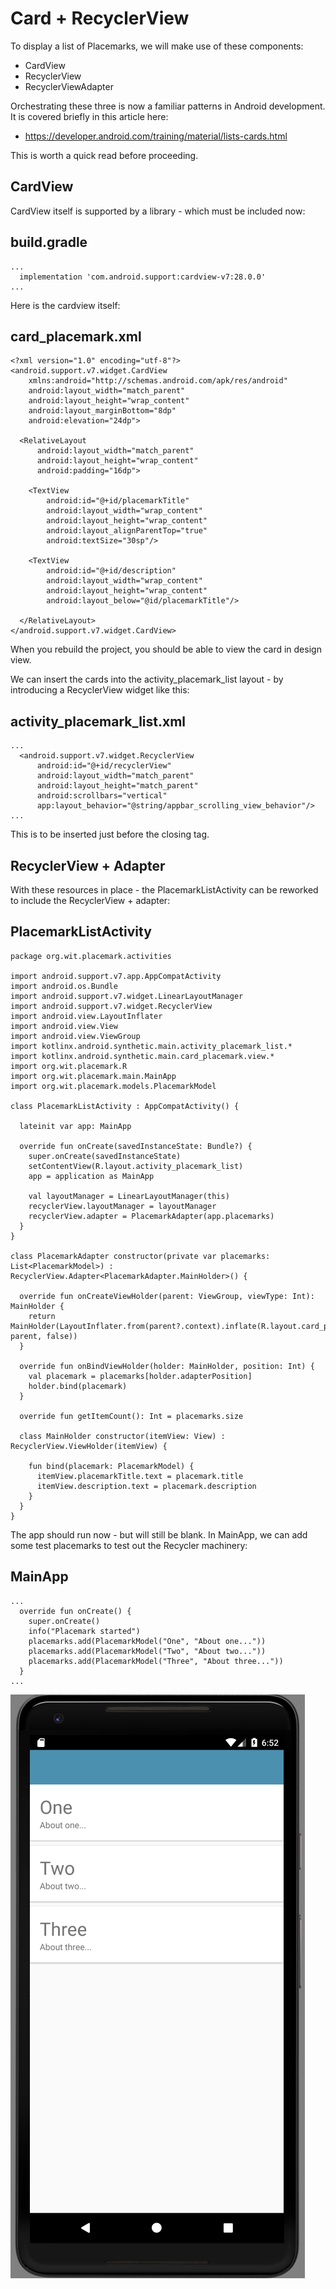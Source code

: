 # Card + RecyclerView

To display a list of Placemarks, we will make use of these components:

- CardView
- RecyclerView
- RecyclerViewAdapter

Orchestrating these three is now a familiar patterns in Android development. It is covered briefly in this article here:

- <https://developer.android.com/training/material/lists-cards.html>

This is worth a quick read before proceeding.

## CardView 

CardView itself is supported by a library - which must be included now:

## build.gradle

~~~
...
  implementation 'com.android.support:cardview-v7:28.0.0'
...
~~~

Here is the cardview itself:

## card_placemark.xml

~~~
<?xml version="1.0" encoding="utf-8"?>
<android.support.v7.widget.CardView
    xmlns:android="http://schemas.android.com/apk/res/android"
    android:layout_width="match_parent"
    android:layout_height="wrap_content"
    android:layout_marginBottom="8dp"
    android:elevation="24dp">

  <RelativeLayout
      android:layout_width="match_parent"
      android:layout_height="wrap_content"
      android:padding="16dp">

    <TextView
        android:id="@+id/placemarkTitle"
        android:layout_width="wrap_content"
        android:layout_height="wrap_content"
        android:layout_alignParentTop="true"
        android:textSize="30sp"/>

    <TextView
        android:id="@+id/description"
        android:layout_width="wrap_content"
        android:layout_height="wrap_content"
        android:layout_below="@id/placemarkTitle"/>

  </RelativeLayout>
</android.support.v7.widget.CardView>
~~~

When you rebuild the project, you should be able to view the card in design view.

We can insert the cards into the activity_placemark_list layout - by introducing a RecyclerView widget like this:

## activity_placemark_list.xml

~~~
...
  <android.support.v7.widget.RecyclerView
      android:id="@+id/recyclerView"
      android:layout_width="match_parent"
      android:layout_height="match_parent"
      android:scrollbars="vertical"
      app:layout_behavior="@string/appbar_scrolling_view_behavior"/>
...      
~~~

This is to be inserted just before the closing tag.

## RecyclerView + Adapter

With these resources in place - the PlacemarkListActivity can be reworked to include the RecyclerView + adapter:

## PlacemarkListActivity

~~~
package org.wit.placemark.activities

import android.support.v7.app.AppCompatActivity
import android.os.Bundle
import android.support.v7.widget.LinearLayoutManager
import android.support.v7.widget.RecyclerView
import android.view.LayoutInflater
import android.view.View
import android.view.ViewGroup
import kotlinx.android.synthetic.main.activity_placemark_list.*
import kotlinx.android.synthetic.main.card_placemark.view.*
import org.wit.placemark.R
import org.wit.placemark.main.MainApp
import org.wit.placemark.models.PlacemarkModel

class PlacemarkListActivity : AppCompatActivity() {

  lateinit var app: MainApp

  override fun onCreate(savedInstanceState: Bundle?) {
    super.onCreate(savedInstanceState)
    setContentView(R.layout.activity_placemark_list)
    app = application as MainApp

    val layoutManager = LinearLayoutManager(this)
    recyclerView.layoutManager = layoutManager
    recyclerView.adapter = PlacemarkAdapter(app.placemarks)
  }
}

class PlacemarkAdapter constructor(private var placemarks: List<PlacemarkModel>) : RecyclerView.Adapter<PlacemarkAdapter.MainHolder>() {

  override fun onCreateViewHolder(parent: ViewGroup, viewType: Int): MainHolder {
    return MainHolder(LayoutInflater.from(parent?.context).inflate(R.layout.card_placemark, parent, false))
  }

  override fun onBindViewHolder(holder: MainHolder, position: Int) {
    val placemark = placemarks[holder.adapterPosition]
    holder.bind(placemark)
  }

  override fun getItemCount(): Int = placemarks.size

  class MainHolder constructor(itemView: View) : RecyclerView.ViewHolder(itemView) {

    fun bind(placemark: PlacemarkModel) {
      itemView.placemarkTitle.text = placemark.title
      itemView.description.text = placemark.description
    }
  }
}
~~~

The app should run now - but will still be blank. In MainApp, we can add some test placemarks to test out the Recycler machinery:


## MainApp

~~~
...
  override fun onCreate() {
    super.onCreate()
    info("Placemark started")
    placemarks.add(PlacemarkModel("One", "About one..."))
    placemarks.add(PlacemarkModel("Two", "About two..."))
    placemarks.add(PlacemarkModel("Three", "About three..."))
  }
...
~~~

![](img/02.png)
